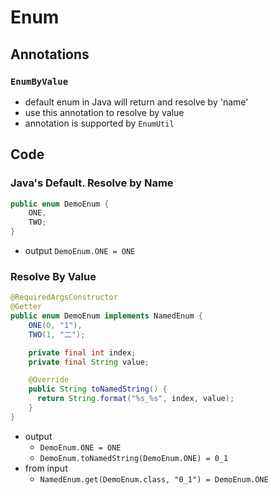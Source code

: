 # Enum

## Annotations

### `EnumByValue`
 - default enum in Java will return and resolve by 'name'
 - use this annotation to resolve by value
 - annotation is supported by `EnumUtil`

## Code

### Java's Default. Resolve by Name

```java
public enum DemoEnum {
    ONE,
    TWO;
}
```
- output `DemoEnum.ONE = ONE`

### Resolve By Value

```java
@RequiredArgsConstructor
@Getter
public enum DemoEnum implements NamedEnum {
    ONE(0, "1"),
    TWO(1, "二");

    private final int index;
    private final String value;

    @Override
    public String toNamedString() {
      return String.format("%s_%s", index, value);
    }
}
```
- output 
  - `DemoEnum.ONE = ONE`
  - `DemoEnum.toNamedString(DemoEnum.ONE) = 0_1`
- from input
  - `NamedEnum.get(DemoEnum.class, "0_1") = DemoEnum.ONE`